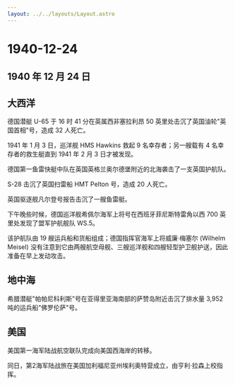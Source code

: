 ```yaml
---
layout: ../../layouts/Layout.astro
---
```


# 1940-12-24

## 1940 年 12 月 24 日

## 大西洋

德国潜艇 U-65 于 16 时 41 分在英属西非塞拉利昂 50
英里处击沉了英国油轮"英国首相"号，造成 32 人死亡。

1941 年 1 月 3 日，巡洋舰 HMS Hawkins 救起 9 名幸存者；另一艘载有 4
名幸存者的救生艇直到 1941 年 2 月 3 日才被发现。

德国第一鱼雷快艇中队在英国英格兰奥尔德堡附近的北海袭击了一支英国护航队。

S-28 击沉了英国扫雷船 HMT Pelton 号，造成 20 人死亡。

英国驱逐舰凡尔登号报告击沉了一艘鱼雷艇。

下午晚些时候，德国巡洋舰希佩尔海军上将号在西班牙菲尼斯特雷角以西 700
英里处发现了盟军护航舰队 WS.5。

该护航队由 19 艘运兵船和货船组成；德国指挥官海军上将威廉·梅塞尔 (Wilhelm
Meisel)
没有注意到它由两艘航空母舰、三艘巡洋舰和四艘轻型护卫舰护送，因此准备在早上发动攻击。

## 地中海

希腊潜艇"帕帕尼科利斯"号在亚得里亚海南部的萨赞岛附近击沉了排水量 3,952
吨的运兵船"佛罗伦萨"号。

## 美国

美国第一海军陆战航空联队完成向美国西海岸的转移。

同日，第2海军陆战旅在美国加利福尼亚州埃利奥特营成立，由亨利·拉森上校指挥。